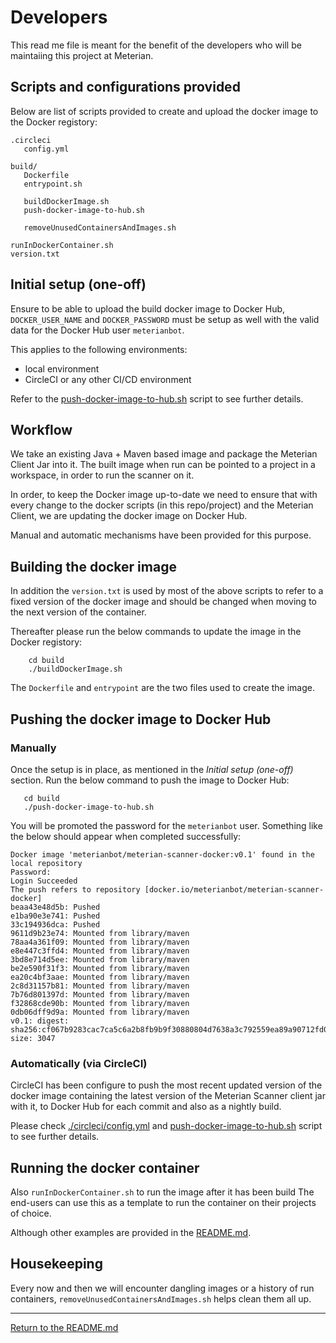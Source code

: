 # Developers

This read me file is meant for the benefit of the developers who will be maintaiing this project at Meterian.

## Scripts and configurations provided

Below are list of scripts provided to create and upload the docker image to the Docker registory:

```
.circleci
   config.yml

build/
   Dockerfile
   entrypoint.sh

   buildDockerImage.sh
   push-docker-image-to-hub.sh

   removeUnusedContainersAndImages.sh

runInDockerContainer.sh
version.txt
```

## Initial setup (one-off)

Ensure to be able to upload the build docker image to Docker Hub, `DOCKER_USER_NAME` and `DOCKER_PASSWORD` must be setup as well with the valid data for the Docker Hub user `meterianbot`.

This applies to the following environments:

- local environment
- CircleCI or any other CI/CD environment

Refer to the [push-docker-image-to-hub.sh](./build/push-docker-image-to-hub.sh) script to see further details.

## Workflow

We take an existing Java + Maven based image and package the Meterian Client Jar into it. The built image when run can be pointed to a project in a workspace, in order to run the scanner on it.

In order, to keep the Docker image up-to-date we need to ensure that with every change to the docker scripts (in this repo/project) and the Meterian Client, we are updating the docker image on Docker Hub.

Manual and automatic mechanisms have been provided for this purpose.

## Building the docker image

In addition the ```version.txt``` is used by most of the above scripts to refer to a fixed version of the docker image and should be changed when moving to the next version of the container. 

Thereafter please run the below commands to update the image in the Docker registory:

```
    cd build
    ./buildDockerImage.sh
```

The `Dockerfile` and `entrypoint` are the two files used to create the image.

## Pushing the docker image to Docker Hub

### Manually

Once the setup is in place, as mentioned in the *Initial setup (one-off)* section. Run the below command to push the image to Docker Hub:

```
   cd build
   ./push-docker-image-to-hub.sh
```

You will be promoted the password for the `meterianbot` user. Something like the below should appear when completed successfully:

```
Docker image 'meterianbot/meterian-scanner-docker:v0.1' found in the local repository
Password:
Login Succeeded
The push refers to repository [docker.io/meterianbot/meterian-scanner-docker]
beaa43e48d5b: Pushed
e1ba90e3e741: Pushed
33c194936dca: Pushed
9611d9b23e74: Mounted from library/maven
78aa4a361f09: Mounted from library/maven
e8e447c3ffd4: Mounted from library/maven
3bd8e714d5ee: Mounted from library/maven
be2e590f31f3: Mounted from library/maven
ea20c4bf3aae: Mounted from library/maven
2c8d31157b81: Mounted from library/maven
7b76d801397d: Mounted from library/maven
f32868cde90b: Mounted from library/maven
0db06dff9d9a: Mounted from library/maven
v0.1: digest: sha256:cf067b9283cac7ca5c6a2b8fb9b9f30880804d7638a3c792559ea89a90712fd0 size: 3047
```

### Automatically (via CircleCI)

CircleCI has been configure to push the most recent updated version of the docker image containing the latest version of the Meterian Scanner client jar with it, to Docker Hub for each commit and also as a nightly build.

Please check [./circleci/config.yml](./circleci/config.yml) and [push-docker-image-to-hub.sh](./build/push-docker-image-to-hub.sh) script to see further details.

## Running the docker container

Also `runInDockerContainer.sh` to run the image after it has been build  The end-users can use this as a template to run the container on their projects of choice. 

Although other examples are provided in the [README.md](README.md).

## Housekeeping

Every now and then we will encounter dangling images or a history of run containers, `removeUnusedContainersAndImages.sh` helps clean them all up.

---

[Return to the README.md](./README.md)